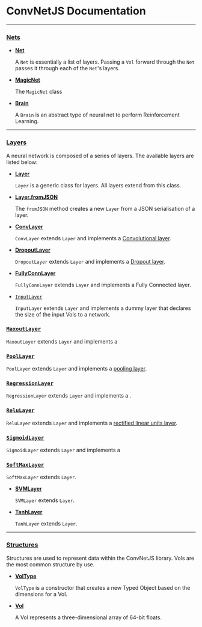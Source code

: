 # ConvNetJS Documentation

---

### [Nets](./nets/contents.md)

*   [**Net**](./nets/net.md)

    A `Net` is essentially a list of layers. Passing a `Vol` forward through the `Net` passes it through each of the `Net`'s layers.

*   [**MagicNet**](./nets/magicnet.md)

    The `MagicNet` class 


*   [**Brain**](./nets/brain.md)

	A `Brain` is an abstract type of neural net to perform Reinforcement Learning.

---

### [Layers](./layers/contents.md)

A neural network is composed of a series of layers. The available layers are listed below:

*   [**Layer**](./layers/layer.md)

	`Layer` is a generic class for layers. All layers extend from this class.

*   [**Layer.fromJSON**](./layers/layer.md#fromJSON)

	The `fromJSON` method creates a new `Layer` from a JSON serialisation of a layer.

*   [**ConvLayer**](./layers/convlayer.md)
	
	`ConvLayer` extends `Layer` and implements a [Convolutional layer](https://en.wikipedia.org/wiki/Convolutional_neural_network#Convolutional_layer).

*   [**DropoutLayer**](./layers/dropoutlayer.md)

	`DropoutLayer` extends `Layer` and implements a [Dropout layer](https://en.wikipedia.org/wiki/Convolutional_neural_network#Dropout_.22layer.22). 

*   [**FullyConnLayer**](./layers/fullyconnlayer.md)

	`FullyConnLayer` extends `Layer` and implements a Fully Connected layer.

*   [`InputLayer`](./layers/inputlayer.md)

	`InputLayer` extends `Layer` and implements a dummy layer that declares the size of the input Vols to a network.

### [`MaxoutLayer`](./layers/maxoutlayer.md)

`MaxoutLayer` extends `Layer` and implements a []()

### [`PoolLayer`](./layers/poollayer.md)

`PoolLayer` extends `Layer` and implements a [pooling layer](https://en.wikipedia.org/wiki/Convolutional_neural_network#Pooling_layer).

### [`RegressionLayer`](./layers/regressionlayer.md)

`RegressionLayer` extends `Layer` and implements a []().

### [`ReluLayer`](./layers/relulayer.md)

`ReluLayer` extends `Layer` and implements a [rectified linear units layer](https://en.wikipedia.org/wiki/Convolutional_neural_network#ReLU_layer).

### [`SigmoidLayer`](./layers/sigmoidlayer.md)

`SigmoidLayer` extends `Layer` and implements a 

### [`SoftMaxLayer`](./softmaxlayer.md)

`SoftMaxLayer` extends `Layer`.

*   [**SVMLayer**](./svmlayer.md)

	`SVMLayer` extends `Layer`.

*   [**TanhLayer**](./layers/tanhlayer.md)

	`TanhLayer` extends `Layer`. 

---

### [Structures](./structures/contents.md)

Structures are used to represent data within the ConvNetJS library. Vols are the most common structure by use.

*   [**VolType**](./structures/voltype.md)

	`VolType` is a constructor that creates a new Typed Object based on the dimensions for a Vol.

*   [**Vol**](./structured/vol.md)

	A Vol represents a three-dimensional array of 64-bit floats.